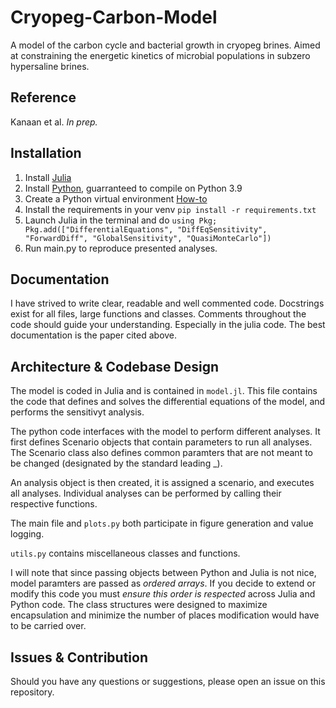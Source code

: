 # Cryopeg-Carbon-Model
A model of the carbon cycle and bacterial growth in cryopeg brines. Aimed at constraining the energetic kinetics of microbial populations in subzero hypersaline brines.

## Reference
Kanaan et al. _In prep._

## Installation
1. Install [Julia](https://julialang.org/downloads/)
2. Install [Python](https://www.python.org/downloads/), guarranteed to compile on Python 3.9
3. Create a Python virtual environment [How-to](https://docs.python.org/3/library/venv.html)
4. Install the requirements in your venv `pip install -r requirements.txt`
5. Launch Julia in the terminal and do `using Pkg; Pkg.add(["DifferentialEquations", "DiffEqSensitivity", "ForwardDiff", "GlobalSensitivity", "QuasiMonteCarlo"])`
6. Run main.py to reproduce presented analyses.

## Documentation
I have strived to write clear, readable and well commented code. Docstrings exist for all files, large functions and classes. 
Comments throughout the code should guide your understanding. Especially in the julia code.
The best documentation is the paper cited above.

## Architecture & Codebase Design
The model is coded in Julia and is contained in `model.jl`. This file contains the code that defines and solves the differential equations of the model, and performs the sensitivyt analysis.

The python code interfaces with the model to perform different analyses. It first defines Scenario objects that contain parameters to run all analyses. The Scenario class also defines common paramters that are not meant to be changed (designated by the standard leading _).

An analysis object is then created, it is assigned a scenario, and executes all analyses. Individual analyses can be performed by calling their respective functions.

The main file and `plots.py` both participate in figure generation and value logging. 

`utils.py` contains miscellaneous classes and functions.

I will note that since passing objects between Python and Julia is not nice, model paramters are passed as *ordered arrays*. If you decide to extend or modify this code you must *ensure this order is respected* across Julia and Python code. The class structures were designed to maximize encapsulation and minimize the number of places modification would have to be carried over.

## Issues & Contribution
Should you have any questions or suggestions, please open an issue on this repository. 
